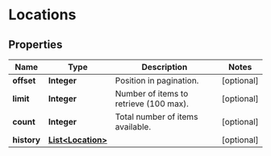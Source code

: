 
# Locations

## Properties
Name | Type | Description | Notes
------------ | ------------- | ------------- | -------------
**offset** | **Integer** | Position in pagination. |  [optional]
**limit** | **Integer** | Number of items to retrieve (100 max). |  [optional]
**count** | **Integer** | Total number of items available. |  [optional]
**history** | [**List&lt;Location&gt;**](Location.md) |  |  [optional]



